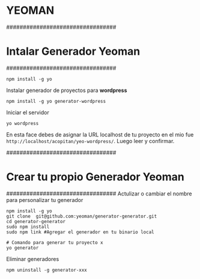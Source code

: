 # YEOMAN

#################################
# Intalar Generador Yeoman
#################################
	
	npm install -g yo

Instalar generador de proyectos para **wordpress**
	
	npm install -g yo generator-wordpress

Iniciar el servidor

	yo wordpress

En esta face debes de asignar la URL localhost de tu proyecto
en el mio fue `http://localhost/acopitan/yeo-wordpress/`.
Luego leer y confirmar.

#################################
# Crear tu propio Generador Yeoman
#################################
Actulizar o cambiar el nombre para personalizar tu generador

	npm install -g yo
	git clone  git@github.com:yeoman/generator-generator.git
	cd generator-generator
	sudo npm install
	sudo npm link #Agregar el generador en tu binario local

	# Comando para generar tu proyecto x
	yo generator


Eliminar generadores

	npm uninstall -g generator-xxx
